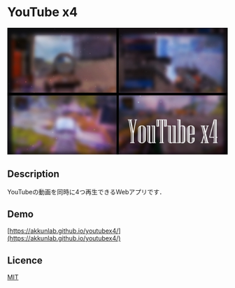 YouTube x4
====

![youtubex4](youtubex4.jpg)

## Description
YouTubeの動画を同時に4つ再生できるWebアプリです．

## Demo
[https://akkunlab.github.io/youtubex4/](https://akkunlab.github.io/youtubex4/)

## Licence
[MIT](LICENSE)